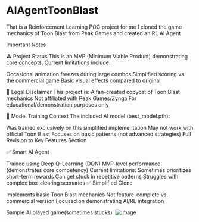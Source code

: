 # AIAgentToonBlast
That is a Reinforcement Learning POC project for me I cloned the game mechanics of Toon Blast from Peak Games and created an RL AI Agent 

Important Notes

⚠️ Project Status
This is an MVP (Minimum Viable Product) demonstrating core concepts. Current limitations include:

Occasional animation freezes during large combos
Simplified scoring vs. the commercial game
Basic visual effects compared to original

📜 Legal Disclaimer
This project is:
A fan-created copycat of Toon Blast mechanics
Not affiliated with Peak Games/Zynga
For educational/demonstration purposes only

🧠 Model Training Context
The included AI model (best_model.pth):

Was trained exclusively on this simplified implementation
May not work with official Toon Blast
Focuses on basic patterns (not advanced strategies)
Full Revision to Key Features Section

✅ Smart AI Agent

Trained using Deep Q-Learning (DQN)
MVP-level performance (demonstrates core competency)
Current limitations:
Sometimes prioritizes short-term rewards
Can get stuck in repetitive patterns
Struggles with complex box-clearing scenarios
✅ Simplified Clone

Implements basic Toon Blast mechanics
Not feature-complete vs. commercial version
Focused on demonstrating AI/RL integration


Sample AI played game(sometimes stucks):
![image](https://github.com/user-attachments/assets/59c5b17e-7aaf-4d88-9b4a-30a87e0546c9)
